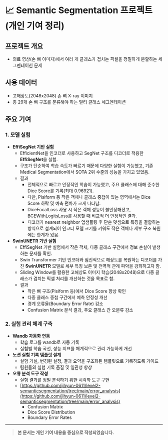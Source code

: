 # 📈 Semantic Segmentation 프로젝트 (개인 기여 정리)

## 프로젝트 개요

- 의료 영상(손 뼈 이미지)에서 여러 개 클래스가 겹치는 픽셀을 정밀하게 분할하는 세그멘테이션 문제

## 사용 데이터

- 고해상도(2048x2048) 손 뼈 X-ray 이미지
- 총 29개 손 뼈 구조를 분류해야 하는 멀티 클래스 세그멘테이션

## 주요 기여

### 1. 모델 실험

- **EffiSegNet 기반 실험**
  - EfficientNet을 인코더로 사용하고 SegNet 구조를 디코더로 적용한 **EffiSegNet**을 실험.
  - 구조가 단순하여 학습 속도가 빠르기 때문에 다양한 실험이 가능했고, 기존 Medical Segmentation에서 SOTA 2위 수준의 성능을 가지고 있었음.
  - 결과
    - 전체적으로 빠르고 안정적인 학습이 가능했고, 주요 클래스에 대해 준수한 Dice Score를 기록(최대 0.96921).
    - 다만, Pisiform 등 작은 객체나 클래스 중첩이 있는 영역에서는 Dice Score 하락 및 예측 편차가 크게 나타남.
    - DiceFocalLoss 사용 시 작은 객체 성능이 불안정해졌고, BCEWithLogitsLoss를 사용할 때 비교적 더 안정적인 결과.
    - 디코더가 nearest neighbor 업샘플링 후 단순 덧셈으로 특징을 결합하는 방식으로 설계되어 인코더 모델 크기를 키워도 작은 객체나 세부 구조 복원에는 한계가 있음.
- **SwinUNETR 기반 실험**
  - EffiSegNet 기반 실험에서 작은 객체, 다중 클래스 구간에서 정보 손실이 발생하는 문제를 확인.
  - Swin Transformer 기반 인코더와 점진적으로 해상도를 복원하는 디코더를 가진 **SwinUNETR** 모델로 세부 특징 보존 및 전역적 관계 파악을 강화하고자 함.
  - Sliding Window를 활용한 고해상도 이미지 학습(2048x2048)으로 다중 클래스가 겹치는 픽셀 처리를 개선하는 것을 목표로 함.
  - 결과
    - 작은 뼈 구조(Pisiform 등)에서 Dice Score 향상 확인
    - 다중 클래스 중첩 구간에서 예측 안정성 개선
    - 경계 오류율(Boundary Error Rate) 감소
    - Confusion Matrix 분석 결과, 주요 클래스 간 오분류 감소

### 2. 실험 관리 체계 구축

- **Wandb 자동화 연동**
  - 학습 로그를 wandb로 자동 기록
  - 실험별 학습 곡선, 성능 지표를 체계적으로 관리 가능하게 개선
- **노션 실험 기록 템플릿 설계**
  - 실험 가설, 변경된 설정, 결과 요약을 구조화된 템플릿으로 기록하도록 가이드
  - 팀원들의 실험 기록 품질 및 일관성 향상
- **오류 분석 도구 작성**
  - 실험 결과를 정밀 분석하기 위한 시각화 도구 구현
  - [https://github.com/jihyun-0611/level2-semanticsegmentation/tree/main/error_analysis](https://github.com/jihyun-0611/level2-semanticsegmentation/tree/main/error_analysis)
    - Confusion Matrix
    - Dice Score Distribution
    - Boundary Error Rates

---


> **본 문서는 개인 기여 내용을 중심으로 작성되었습니다.**  

